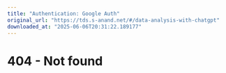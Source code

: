 ```yaml
---
title: "Authentication: Google Auth"
original_url: "https://tds.s-anand.net/#/data-analysis-with-chatgpt"
downloaded_at: "2025-06-06T20:31:22.189177"
---
```


404 - Not found
===============